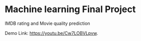 # Machine learning Final Project
IMDB rating and Movie quality prediction

Demo Link: https://youtu.be/Cw7LOBVLpvw.
